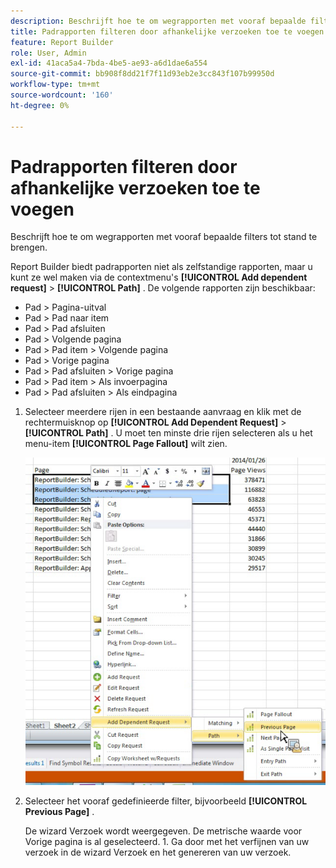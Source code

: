 ```yaml
---
description: Beschrijft hoe te om wegrapporten met vooraf bepaalde filters tot stand te brengen.
title: Padrapporten filteren door afhankelijke verzoeken toe te voegen
feature: Report Builder
role: User, Admin
exl-id: 41aca5a4-7bda-4be5-ae93-a6d1dae6a554
source-git-commit: bb908f8dd21f7f11d93eb2e3cc843f107b99950d
workflow-type: tm+mt
source-wordcount: '160'
ht-degree: 0%

---
```


# Padrapporten filteren door afhankelijke verzoeken toe te voegen

Beschrijft hoe te om wegrapporten met vooraf bepaalde filters tot stand te brengen.

Report Builder biedt padrapporten niet als zelfstandige rapporten, maar u kunt ze wel maken via de contextmenu&#39;s **[!UICONTROL Add dependent request]** > **[!UICONTROL Path]** . De volgende rapporten zijn beschikbaar:

* Pad > Pagina-uitval
* Pad > Pad naar item
* Pad > Pad afsluiten
* Pad > Volgende pagina
* Pad > Pad item > Volgende pagina
* Pad > Vorige pagina
* Pad > Pad afsluiten > Vorige pagina
* Pad > Pad item > Als invoerpagina
* Pad > Pad afsluiten > Als eindpagina

1. Selecteer meerdere rijen in een bestaande aanvraag en klik met de rechtermuisknop op **[!UICONTROL Add Dependent Request]** > **[!UICONTROL Path]** . U moet ten minste drie rijen selecteren als u het menu-item **[!UICONTROL Page Fallout]** wilt zien.

   ![ Schermafbeelding die drie geselecteerde rijen tonen met de Add Afhankelijke geselecteerde optie van het Verzoek.](assets/dependen_request.png)

2. Selecteer het vooraf gedefinieerde filter, bijvoorbeeld **[!UICONTROL Previous Page]** .

   De wizard Verzoek wordt weergegeven. De metrische waarde voor Vorige pagina is al geselecteerd. 1. Ga door met het verfijnen van uw verzoek in de wizard Verzoek en het genereren van uw verzoek.
